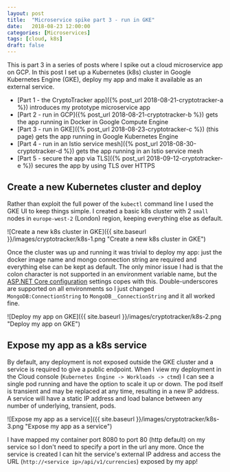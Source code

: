 ```yaml
---
layout: post
title:  "Microservice spike part 3 - run in GKE"
date:   2018-08-23 12:00:00
categories: [Microservices]
tags: [cloud, k8s]
draft: false
---
```


This is part 3 in a series of posts where I spike out a cloud microservice app on GCP. In this post I set up a Kubernetes (k8s) cluster in Google Kubernetes Engine (GKE), deploy my app and make it available as an external service.

* [Part 1 - the CryptoTracker app]({% post_url 2018-08-21-cryptotracker-a %}) introduces my prototype microservice app
* [Part 2 - run in GCP]({% post_url 2018-08-21-cryptotracker-b %}) gets the app running in Docker in Google Compute Engine
* [Part 3 - run in GKE]({% post_url 2018-08-23-cryptotracker-c %}) (this page) gets the app running in Google Kubernetes Engine
* [Part 4 - run in an Istio service mesh]({% post_url 2018-08-30-cryptotracker-d %}) gets the app running in an Istio service mesh
* [Part 5 - secure the app via TLS]({% post_url 2018-09-12-cryptotracker-e %}) secures the app by using TLS over HTTPS



## Create a new Kubernetes cluster and deploy

Rather than exploit the full power of the `kubectl` command line I used the GKE UI to keep things simple. I created a basic k8s cluster with 2 `small` nodes in `europe-west-2` (London) region, keeping everything else as default.

![Create a new k8s cluster in GKE]({{ site.baseurl }}/images/cryptotracker/k8s-1.png "Create a new k8s cluster in GKE")

Once the cluster was up and running it was trivial to deploy my app: just the docker image name and mongo connection string are required and everything else can be kept as default. The only minor issue I had is that the colon character is not supported in an environment variable name, but the [ASP.NET Core configuration](https://docs.microsoft.com/en-us/aspnet/core/fundamentals/configuration/#configuration-by-environment) settings copes with this. Double-underscores are supported on all environments so I just changed `MongoDB:ConnectionString` to `MongoDB__ConnectionString` and it all worked fine.

![Deploy my app on GKE]({{ site.baseurl }}/images/cryptotracker/k8s-2.png "Deploy my app on GKE")



## Expose my app as a k8s service

By default, any deployment is not exposed outside the GKE cluster and a service is required to give a public endpoint. When I view my deployment in the Cloud console (`Kubernetes Engine -> Workloads -> ctmd`) I can see a single pod running and have the option to scale it up or down. The pod itself is transient and may be replaced at any time, resulting in a new IP address. A service will have a static IP address and load balance between any number of underlying, transient, pods.

![Expose my app as a service]({{ site.baseurl }}/images/cryptotracker/k8s-3.png "Expose my app as a service")

I have mapped my container port 8080 to port 80 (http default) on my service so I don't need to specify a port in the url any more. Once the service is created I can hit the service's external IP address and access the URL (`http://<service ip>/api/v1/currencies`) exposed by my app!
